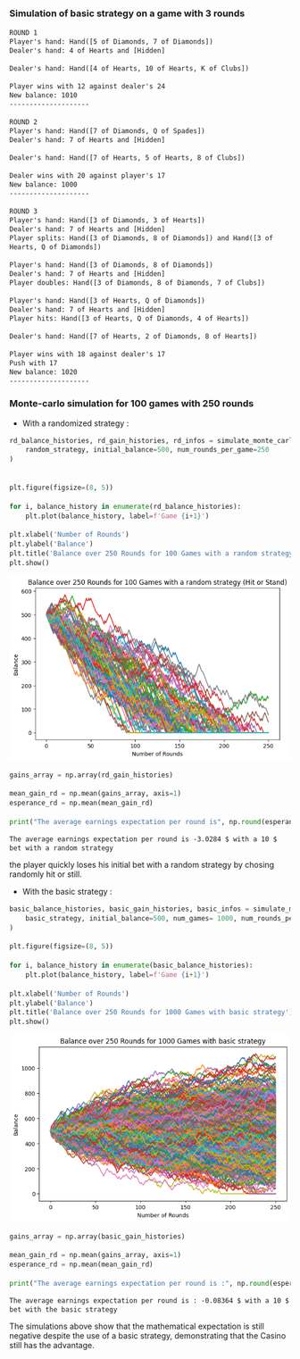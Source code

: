 
### Simulation of basic strategy on a game with 3 rounds


    ROUND 1
    Player's hand: Hand([5 of Diamonds, 7 of Diamonds])
    Dealer's hand: 4 of Hearts and [Hidden]
    
    Dealer's hand: Hand([4 of Hearts, 10 of Hearts, K of Clubs])
    
    Player wins with 12 against dealer's 24
    New balance: 1010
    --------------------
    
    ROUND 2
    Player's hand: Hand([7 of Diamonds, Q of Spades])
    Dealer's hand: 7 of Hearts and [Hidden]
    
    Dealer's hand: Hand([7 of Hearts, 5 of Hearts, 8 of Clubs])
    
    Dealer wins with 20 against player's 17
    New balance: 1000
    --------------------
    
    ROUND 3
    Player's hand: Hand([3 of Diamonds, 3 of Hearts])
    Dealer's hand: 7 of Hearts and [Hidden]
    Player splits: Hand([3 of Diamonds, 8 of Diamonds]) and Hand([3 of Hearts, Q of Diamonds])
    
    Player's hand: Hand([3 of Diamonds, 8 of Diamonds])
    Dealer's hand: 7 of Hearts and [Hidden]
    Player doubles: Hand([3 of Diamonds, 8 of Diamonds, 7 of Clubs])
    
    Player's hand: Hand([3 of Hearts, Q of Diamonds])
    Dealer's hand: 7 of Hearts and [Hidden]
    Player hits: Hand([3 of Hearts, Q of Diamonds, 4 of Hearts])
    
    Dealer's hand: Hand([7 of Hearts, 2 of Diamonds, 8 of Hearts])
    
    Player wins with 18 against dealer's 17
    Push with 17
    New balance: 1020
    --------------------
    
    

### Monte-carlo simulation for 100 games with 250 rounds


- With a randomized strategy : 


```python
rd_balance_histories, rd_gain_histories, rd_infos = simulate_monte_carlo(
    random_strategy, initial_balance=500, num_rounds_per_game=250
)


plt.figure(figsize=(8, 5))

for i, balance_history in enumerate(rd_balance_histories):
    plt.plot(balance_history, label=f'Game {i+1}')

plt.xlabel('Number of Rounds')
plt.ylabel('Balance')
plt.title('Balance over 250 Rounds for 100 Games with a random strategy (Hit or Stand)')
plt.show()
```


    
![png](monte_carlo_simulation_files/monte_carlo_simulation_6_0.png)
    



```python
gains_array = np.array(rd_gain_histories)

mean_gain_rd = np.mean(gains_array, axis=1)
esperance_rd = np.mean(mean_gain_rd)

print("The average earnings expectation per round is", np.round(esperance_rd, 5) , '$ with a 10 $ bet with a random strategy')
```

    The average earnings expectation per round is -3.0284 $ with a 10 $ bet with a random strategy
    

the player quickly loses his initial bet with a random strategy by chosing randomly hit or still.

- With the basic strategy : 


```python
basic_balance_histories, basic_gain_histories, basic_infos = simulate_monte_carlo(
    basic_strategy, initial_balance=500, num_games= 1000, num_rounds_per_game=250
)

plt.figure(figsize=(8, 5))

for i, balance_history in enumerate(basic_balance_histories):
    plt.plot(balance_history, label=f'Game {i+1}')

plt.xlabel('Number of Rounds')
plt.ylabel('Balance')
plt.title('Balance over 250 Rounds for 1000 Games with basic strategy')
plt.show()
```


    
![png](monte_carlo_simulation_files/monte_carlo_simulation_10_0.png)
    



```python
gains_array = np.array(basic_gain_histories)

mean_gain_rd = np.mean(gains_array, axis=1)
esperance_rd = np.mean(mean_gain_rd)

print("The average earnings expectation per round is :", np.round(esperance_rd, 5) , '$ with a 10 $ bet with the basic strategy')
```

    The average earnings expectation per round is : -0.08364 $ with a 10 $ bet with the basic strategy
    

The simulations above show that the mathematical expectation is still negative despite the use of a basic strategy, demonstrating that the Casino still has the advantage. 
